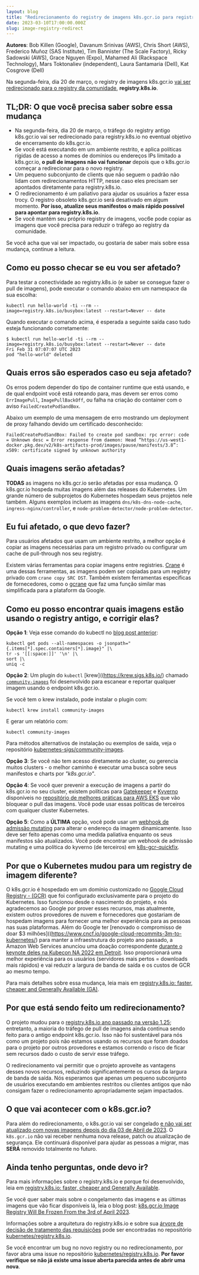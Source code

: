 ```yaml
---
layout: blog
title: "Redirecionamento do registry de imagens k8s.gcr.io para registry.k8s.io - O que você precisa saber"
date: 2023-03-10T17:00:00.000Z
slug: image-registry-redirect
---
```


**Autores**: Bob Killen (Google), Davanum Srinivas (AWS), Chris Short (AWS), Frederico Muñoz (SAS
Institute), Tim Bannister (The Scale Factory), Ricky Sadowski (AWS), Grace Nguyen (Expo), Mahamed
Ali (Rackspace Technology), Mars Toktonaliev (independent), Laura Santamaria (Dell), Kat Cosgrove
(Dell)


Na segunda-feira, dia 20 de março, o registry de imagens k8s.gcr.io [vai ser redirecionado para o registry da comunidade](https://kubernetes.io/blog/2022/11/28/registry-k8s-io-faster-cheaper-ga/), **registry.k8s.io**.


## TL;DR: O que você precisa saber sobre essa mudança
- Na segunda-feira, dia 20 de março, o tráfego do registry antigo k8s.gcr.io vai ser redirecionado para
registry.k8s.io no eventual objetivo de encerramento do k8s.gcr.io.
- Se você está executando em um ambiente restrito, e aplica políticas rígidas de acesso a nomes de domínios
ou endereços IPs limitado a k8s.gcr.io, **o pull de imagens não vai funcionar** depois que o k8s.gcr.io começar
a redirecionar para o novo registry.
- Um pequeno subconjunto de clients que não seguem o padrão não lidam com redirecionamentos HTTP, nesse caso eles
precisam ser apontados diretamente para registry.k8s.io.
- O redirecionamento é um paliativo para ajudar os usuários a fazer essa trocy. O registro obsoleto k8s.gcr.io será desativado em algum momento. **Por isso, atualize seus manifestos o mais rápido possível para apontar para registry.k8s.io**.
- Se você mantém seu próprio registry de imagens, voc6e pode copiar as imagens que você precisa para reduzir o tráfego
ao registry da comunidade.

Se você acha que vai ser impactado, ou gostaria de saber mais sobre essa mudança, continue a leitura.

## Como eu posso checar se eu vou ser afetado?
Para testar a conectividade ao registry.k8s.io (e saber se consegue fazer o pull de imagens), pode executar o
comando abaixo em um namespace da sua escolha:

```
kubectl run hello-world -ti --rm --image=registry.k8s.io/busybox:latest --restart=Never -- date
```

Quando executar o comando acima, é esperada a seguinte saída caso tudo esteja funcionando corretamente:

```
$ kubectl run hello-world -ti --rm --image=registry.k8s.io/busybox:latest --restart=Never -- date
Fri Feb 31 07:07:07 UTC 2023
pod "hello-world" deleted
```

## Quais erros são esperados caso eu seja afetado?
Os erros podem depender do tipo de container runtime que está usando, e de qual endpoint você está 
roteando para, mas devem ser erros como `ErrImagePull`, `ImagePullBackOff`, ou falha na criação do
container com o aviso `FailedCreatePodSandBox`.

Abaixo um exemplo de uma mensagem de erro mostrando um deployment de proxy falhando devido um certificado desconhecido:

```
FailedCreatePodSandBox: Failed to create pod sandbox: rpc error: code = Unknown desc = Error response from daemon: Head “https://us-west1-docker.pkg.dev/v2/k8s-artifacts-prod/images/pause/manifests/3.8”: x509: certificate signed by unknown authority
```

## Quais imagens serão afetadas?
**TODAS** as imagens no k8s.gcr.io serão afetadas por essa mudança. O k8s.gcr.io hospeda muitas imagens além das releases do Kubernetes. Um grande número de subprojetos do Kubernetes hospedam seus projetos nele também. Alguns exemplos incluem 
as imagens `dns/k8s-dns-node-cache`, `ingress-nginx/controller`, e
`node-problem-detector/node-problem-detector`.

## Eu fui afetado, o que devo fazer?
Para usuários afetados que usam um ambiente restrito, a melhor opção é copiar as imagens necessárias
para um registro privado ou configurar um cache de pull-through nos seu registry.

Existem várias ferramentas para copiar imagens entre registries. [Crane](https://github.com/google/go-containerregistry/blob/main/cmd/crane/doc/crane_copy.md) é uma dessas ferramentas, as imagens podem ser copiadas para um registry privado com `crane copy SRC DST`. Também existem ferramentas específicas de fornecedores, como o [gcrane](https://cloud.google.com/container-registry/docs/migrate-external-containers#copy) que faz uma função similar mas simplificada para a plataform da Google.


## Como eu posso encontrar quais imagens estão usando o registry antigo, e corrigir elas?

**Opção 1**: Veja esse comando do kubectl no [blog post anterior](https://kubernetes.io/blog/2023/02/06/k8s-gcr-io-freeze-announcement/#what-s-nex):

```
kubectl get pods --all-namespaces -o jsonpath="{.items[*].spec.containers[*].image}" |\
tr -s '[[:space:]]' '\n' |\
sort |\
uniq -c
```

**Opção 2**: Um plugin do `kubectl` [krew]((https://krew.sigs.k8s.io/) chamado [`community-images`](https://github.com/kubernetes-sigs/community-images#kubectl-community-images) foi desenvolvido para escanear e reportar qualquer
imagem usando o endpoint k8s.gcr.io.

Se você tem o krew instalado, pode instalar o plugin com:

```
kubectl krew install community-images
```

E gerar um relatório com:

```
kubectl community-images
```

Para métodos alternativos de instalação ou exemplos de saída, veja o repositório [kubernetes-sigs/community-images](https://github.com/kubernetes-sigs/community-image).

**Opção 3**: Se você não tem acesso diretamente ao cluster, ou gerencia muitos clusters - o melhor
caminho é executar uma busca sobre seus manifestos e charts por _"k8s.gcr.io"_.

**Opção 4**: Se você quer prevenir a execução de imagens a partir do k8s.gcr.io no seu cluster, existem políticas
para [Gatekeeper](https://open-policy-agent.github.io/gatekeeper-library/website/) e
[Kyverno](https://kyverno.io/) disponíveis no [repositório de melhores práticas para AWS EKS](https://github.com/aws/aws-eks-best-practices/tree/master/policies/k8s-registry-deprecation) que vão bloquear o pull das imagens. Você
pode usar essas políticas de terceiros com qualquer cluster Kubernetes.

**Opção 5**: Como a **ÚLTIMA** opção, você pode usar um [webhook de admissão mutating](https://kubernetes.io/docs/reference/access-authn-authz/extensible-admission-controllers/#what-are-admission-webhooks) para alterar o
endereço da imagem dinamicamente. Isso deve ser feito apenas como uma medida paliativa enquanto os
seus manifestos são atualizados. Você pode encontrar um webhook de admissão mutating e uma política do 
kyverno (de terceiros) em [k8s-gcr-quickfix](https://github.com/abstractinfrastructure/k8s-gcr-quickfix).


## Por que o Kubernetes mudou para um registry de imagem diferente?

O k8s.gcr.io é hospedado em um domínio customizado no [Google Cloud Registry - (GCR)](https://cloud.google.com/container-registry)
que foi configurado exclusivamente para o projeto do Kubernetes. Isso funcionou desde o nascimento do projeto,
e nós agradecemos ao Google por prover esses recursos, mas atualmente, existem outros provedores de nuvem e fornecedores
que gostariam de hospedam imagens para fornecer uma melhor experiência para as pessoas nas suas plataformas. 
Além do Google ter [renovado o compromisso de doar $3 milhões]((https://www.cncf.io/google-cloud-recommits-3m-to-kubernetes/) para manter a infraestrutura do projeto ano passado, a Amazon Web Services anunciou uma doação correspondente 
[durante o keynote deles na Kubecon NA 2022 em Detroit](https://youtu.be/PPdimejomWo?t=236). Isso proporcionará
uma melhor experiência para os usuários (servidores mais pertos = downloads mais rápidos) e vai reduzir 
a largura de banda de saída e os custos de GCR ao mesmo tempo.

Para mais detalhes sobre essa mudança, leia mais em [registry.k8s.io: faster, cheaper and Generally Available
(GA)](/blog/2022/11/28/registry-k8s-io-faster-cheaper-ga/).


## Por que está sendo feito um redirecionamento?

O projeto mudou para o [registry.k8s.io ano passado na versão 1.25](https://kubernetes.io/blog/2022/11/28/registry-k8s-io-faster-cheaper-ga/); entretanto, a maioria do tráfego de pull de imagens ainda continua sendo
feito para o antigo endpoint k8s.gcr.io. Isso não foi sustentável para nós como um projeto pois não estamos
usando os recursos que foram doados para o projeto por outros provedores e estamos correndo o risco de ficar 
sem recursos dado o custo de servir esse tráfego.

O redirecionamento vai permitir que o projeto aproveite as vantagens desses novos recursos, reduzindo
significantemente os cursos da largura de banda de saída. Nós esperamos que apenas um pequeno subconjunto
de usuários executando em ambientes restritos ou clientes antigos que não consigam fazer o redirecionamento
apropriadamente sejam impactados.

## O que vai acontecer com o k8s.gcr.io?
Para além do redirecionamento, o k8s.gcr.io vai ser congelado [e não vai ser atualizado com novas imagens
depois do dia 03 de Abril de 2023](https://kubernetes.io/blog/2023/02/06/k8s-gcr-io-freeze-announcement/).
O `k8s.gcr.io` não vai receber nenhuma nova release, patch ou atualização de segurança. Ele continuará 
disponível para ajudar as pessoas a migrar, mas **SERÁ** removido totalmente no futuro.

## Ainda tenho perguntas, onde devo ir?
Para mais informações sobre o registry.k8s.io e porque foi desenvolvido, leia em [registry.k8s.io: faster,
cheaper and Generally Available](/blog/2022/11/28/registry-k8s-io-faster-cheaper-ga/).

Se você quer saber mais sobre o congelamento das imagens e as últimas imagens que vão ficar disponíveis lá, 
leia o blog post: [k8s.gcr.io Image Registry Will Be Frozen From the 3rd of April
2023](/blog/2023/02/06/k8s-gcr-io-freeze-announcement/).

Informações sobre a arquitetura do registry.k8s.io e sobre sua [árvore de decisão de tratamento das requisições](https://github.com/kubernetes/registry.k8s.io/blob/8408d0501a88b3d2531ff54b14eeb0e3c900a4f3/cmd/archeio/docs/request-handling.md) 
pode ser encontradas no repositório [kubernetes/registry.k8s.io](https://github.com/kubernetes/registry.k8s.io).

Se você encontrar um bug no novo registry ou no redirecionamento, por favor abra uma issue no repositório [kubernetes/registry.k8s.io](https://github.com/kubernetes/registry.k8s.io/issues/new/choose).
**Por favor verifique se não já existe uma issue aberta parecida antes de abrir uma nova**.

